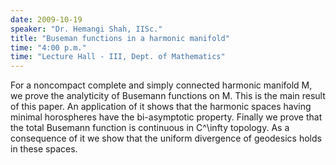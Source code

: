 ```yaml
---
date: 2009-10-19
speaker: "Dr. Hemangi Shah, IISc."
title: "Buseman functions in a harmonic manifold"
time: "4:00 p.m." 
time: "Lecture Hall - III, Dept. of Mathematics"
---
```

For a noncompact complete and simply connected harmonic manifold M,
we prove the analyticity of Busemann functions on M. This is the
main result of this paper. An application of it shows that the
harmonic spaces having minimal horospheres have the bi-asymptotic
property. Finally we prove that the total Busemann function is
continuous in C^\\infty topology. As a consequence of it we show
that the uniform divergence of geodesics holds in these spaces.

